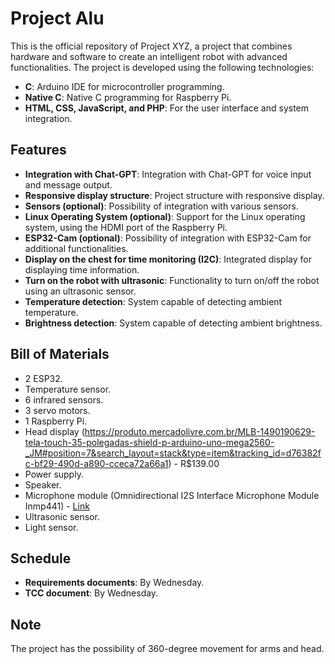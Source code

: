 # Project Alu

This is the official repository of Project XYZ, a project that combines hardware and software to create an intelligent robot with advanced functionalities. The project is developed using the following technologies:

- **C**: Arduino IDE for microcontroller programming.
- **Native C**: Native C programming for Raspberry Pi.
- **HTML, CSS, JavaScript, and PHP**: For the user interface and system integration.

## Features

- **Integration with Chat-GPT**: Integration with Chat-GPT for voice input and message output.
- **Responsive display structure**: Project structure with responsive display.
- **Sensors (optional)**: Possibility of integration with various sensors.
- **Linux Operating System (optional)**: Support for the Linux operating system, using the HDMI port of the Raspberry Pi.
- **ESP32-Cam (optional)**: Possibility of integration with ESP32-Cam for additional functionalities.
- **Display on the chest for time monitoring (I2C)**: Integrated display for displaying time information.
- **Turn on the robot with ultrasonic**: Functionality to turn on/off the robot using an ultrasonic sensor.
- **Temperature detection**: System capable of detecting ambient temperature.
- **Brightness detection**: System capable of detecting ambient brightness.

## Bill of Materials

- 2 ESP32.
- Temperature sensor.
- 6 infrared sensors.
- 3 servo motors.
- 1 Raspberry Pi.
- Head display (https://produto.mercadolivre.com.br/MLB-1490190629-tela-touch-35-polegadas-shield-p-arduino-uno-mega2560-_JM#position=7&search_layout=stack&type=item&tracking_id=d76382fc-bf29-490d-a890-cceca72a66a1) - R$139.00
- Power supply.
- Speaker.
- Microphone module (Omnidirectional I2S Interface Microphone Module Inmp441) - [Link](https://produto.mercadolivre.com.br/MLB-3538703159-modulo-de-microfone-omnidirecional-i2s-interface-inmp441-_JM?matt_tool=40343894&matt_word=&matt_source=google&matt_campaign_id=14303413655&matt_ad_group_id=133855953276&matt_match_type=&matt_network=g&matt_device=c&matt_creative=584156655519&matt_keyword=&matt_ad_position=&matt_ad_type=pla&matt_merchant_id=381000916&matt_product_id=MLB3538703159&matt_product_partition_id=2268053647590&matt_target_id=aud-1966009190540:pla-2268053647590&cq_src=google_ads&cq_cmp=14303413655&cq_net=g&cq_plt=gp&cq_med=pla&gad_source=1)
- Ultrasonic sensor.
- Light sensor.

## Schedule

- **Requirements documents**: By Wednesday.
- **TCC document**: By Wednesday.

## Note

The project has the possibility of 360-degree movement for arms and head.
